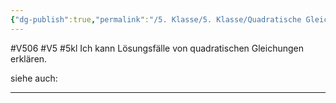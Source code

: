 ```yaml
---
{"dg-publish":true,"permalink":"/5. Klasse/5. Klasse/Quadratische Gleichungen/Lösungsfälle von quadratischen Gleichungen/"}
---
```


#V506 #V5 #5kl
Ich kann Lösungsfälle von quadratischen Gleichungen erklären.

siehe auch:
___
